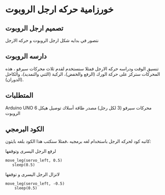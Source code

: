 # خورزامية حركه ارجل الروبوت
## تصميم ارجل الروبوت 
نتصور في بدايه شكل ارجل الروبوت و حركه الارجل 
## دارسه الروبوت 
تنسيق الوقت ودراسه حركه الارجل فمثلا سنستخدم لقدم ثلاث محركات سيرفو ، هذه المحركات ستركز على حركة الورك (الرفع والخفض)، الركبة (الثني والتمديد)، والكاحل (الدوران).
## المتطلبات 
Arduino UNO
6 محركات سيرفو (3 لكل رجل)
مصدر طاقة
أسلاك توصيل
هيكل الروبوت 
## الكود البرمجي 
كاتبه كود لحركه الرجل باستخدام لغه برمجيه ،فمثلا سنكتب هذا الكود بلغه بايثون:

لرفع الرجل اليسرى وتوقفها 
 ```
move_leg(servo_left, 0.5)
    sleep(0.5)
```
لانزال الرجل اليسرى و توقفها 
```
move_leg(servo_left, -0.5)
    sleep(0.5)
```
